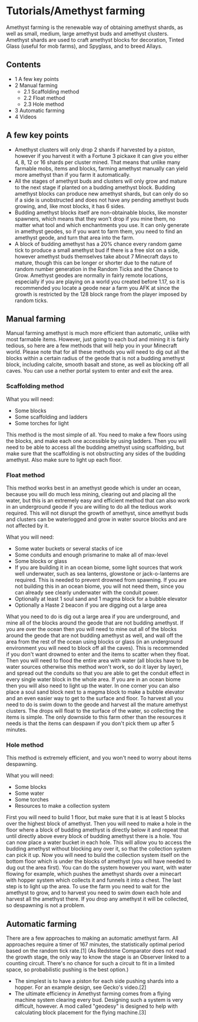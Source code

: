 # Tutorials/Amethyst farming
Amethyst farming is the renewable way of obtaining amethyst shards, as well as small, medium, large amethyst buds and amethyst clusters. Amethyst shards are used to craft amethyst blocks for decoration, Tinted Glass (useful for mob farms), and Spyglass, and to breed Allays.

## Contents
- 1 A few key points
- 2 Manual farming
	- 2.1 Scaffolding method
	- 2.2 Float method
	- 2.3 Hole method
- 3 Automatic farming
- 4 Videos

## A few key points
- Amethyst clusters will only drop 2 shards if harvested by a piston, however if you harvest it with a Fortune 3 pickaxe it can give you either 4, 8, 12 or 16 shards per cluster mined. That means that unlike many farmable mobs, items and blocks, farming amethyst manually can yield more amethyst than if you farm it automatically.
- All the stages of amethyst buds and clusters will only grow and mature to the next stage if planted on a budding amethyst block. Budding amethyst blocks can produce new amethyst shards, but can only do so if a side is unobstructed and does not have any pending amethyst buds growing, and, like most blocks, it has 6 sides.
- Budding amethyst blocks itself are non-obtainable blocks, like monster spawners, which means that they won't drop if you mine them, no matter what tool and which enchantments you use. It can only generate in amethyst geodes, so if you want to farm them, you need to find an amethyst geode, and turn that area into the farm.
- A block of budding amethyst has a 20% chance every random game tick to produce a small amethyst bud if there is a free slot on a side, however amethyst buds themselves take about 7 Minecraft days to mature, though this can be longer or shorter due to the nature of random number generation in the Random Ticks and the Chance to Grow. Amethyst geodes are normally in fairly remote locations, especially if you are playing on a world you created before 1.17, so it is recommended you locate a geode near a farm you AFK at since the growth is restricted by the 128 block range from the player imposed by random ticks.

## Manual farming
Manual farming amethyst is much more efficient than automatic, unlike with most farmable items. However, just going to each bud and mining it is fairly tedious, so here are a few methods that will help you in your Minecraft world. Please note that for all these methods you will need to dig out all the blocks within a certain radius of the geode that is not a budding amethyst block, including calcite, smooth basalt and stone, as well as blocking off all caves. You can use a nether portal system to enter and exit the area.

### Scaffolding method
What you will need:

- Some blocks
- Some scaffolding and ladders
- Some torches for light

This method is the most simple of all. You need to make a few floors using the blocks, and make each one accessible by using ladders. Then you will need to be able to access all the budding amethyst using scaffolding, but make sure that the scaffolding is not obstructing any sides of the budding amethyst. Also make sure to light up each floor.

### Float method
This method works best in an amethyst geode which is under an ocean, because you will do much less mining, clearing out and placing all the water, but this is an extremely easy and efficient method that can also work in an underground geode if you are willing to do all the tedious work required.
This will not disrupt the growth of amethyst, since amethyst buds and clusters can be waterlogged and grow in water source blocks and are not affected by it.

What you will need:

- Some water buckets or several stacks of ice
- Some conduits and enough prismarine to make all of max-level
- Some blocks or glass
- If you are building it in an ocean biome, some light sources that work well underwater, such as sea lanterns, glowstone or jack-o-lanterns are required. This is needed to prevent drowned from spawning. If you are not building this in an ocean biome, you will not need them, since you can already see clearly underwater with the conduit power.
- Optionally at least 1 soul sand and 1 magma block for a bubble elevator
- Optionally a Haste 2 beacon if you are digging out a large area

What you need to do is dig out a large area if you are underground, and mine all of the blocks around the geode that are not budding amethyst. If you are over the ocean then you will need to mine out all of the blocks around the geode that are not budding amethyst as well, and wall off the area from the rest of the ocean using blocks or glass (in an underground environment you will need to block off all the caves). This is recommended if you don't want drowned to enter and the items to scatter when they float. Then you will need to flood the entire area with water (all blocks have to be water sources otherwise this method won't work, so do it layer by layer), and spread out the conduits so that you are able to get the conduit effect in every single water block in the whole area. If you are in an ocean biome then you will also need to light up the water. In one corner you can also place a soul sand block next to a magma block to make a bubble elevator and an even easier way to get to the surface and floor.
To harvest all you need to do is swim down to the geode and harvest all the mature amethyst clusters. The drops will float to the surface of the water, so collecting the items is simple. The only downside to this farm other than the resources it needs is that the items can despawn if you don't pick them up after 5 minutes.

### Hole method
This method is extremely efficient, and you won't need to worry about items despawning.

What you will need:

- Some blocks
- Some water
- Some torches
- Resources to make a collection system

First you will need to build 1 floor, but make sure that it is at least 5 blocks over the highest block of amethyst. Then you will need to make a hole in the floor where a block of budding amethyst is directly below it and repeat that until directly above every block of budding amethyst there is a hole. You can now place a water bucket in each hole. This will allow you to access the budding amethyst without blocking any over it, so that the collection system can pick it up.
Now you will need to build the collection system itself on the bottom floor which is under the blocks of amethyst (you will have needed to dug out the area first). You can do the system however you want, with water flowing for example, which pushes the amethyst shards over a minecart with hopper system which collects it and funnels it into a chest. The last step is to light up the area.
To use the farm you need to wait for the amethyst to grow, and to harvest you need to swim down each hole and harvest all the amethyst there. If you drop any amethyst it will be collected, so despawning is not a problem.

## Automatic farming
There are a few approaches to making an automatic amethyst farm. All approaches require a timer of 167 minutes, the statistically optimal period based on the random tick rate.[1] (As Redstone Comparator does not read the growth stage, the only way to know the stage is an Observer linked to a counting circuit. There's no chance for such a circuit to fit in a limited space, so probabilistic pushing is the best option.)

- The simplest is to have a piston for each side pushing shards into a hopper. For an example design, see Gecko's video.[2]
- The ultimate efficiency in Amethyst farming comes from a flying machine system clearing every bud. Designing such a system is very difficult, however. A mod called "geodesy" is designed to help with calculating block placement for the flying machine.[3]

